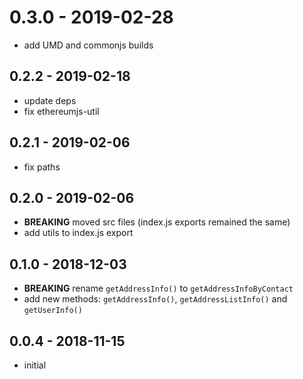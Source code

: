 # 0.3.0 - 2019-02-28
- add UMD and commonjs builds

## 0.2.2 - 2019-02-18
- update deps
- fix ethereumjs-util

## 0.2.1 - 2019-02-06
- fix paths

## 0.2.0 - 2019-02-06
- **BREAKING** moved src files (index.js exports remained the same)
- add utils to index.js export

## 0.1.0 - 2018-12-03
- **BREAKING** rename `getAddressInfo()` to `getAddressInfoByContact`
- add new methods: `getAddressInfo()`, `getAddressListInfo()` and `getUserInfo()`

## 0.0.4 - 2018-11-15
- initial
